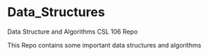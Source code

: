 # Data_Structures
Data Structure and Algorithms CSL 106 Repo

This Repo contains some important data structures and algorithms

